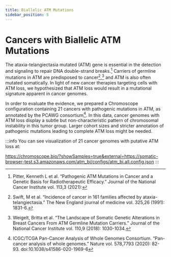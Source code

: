 ```yaml
---
title: Biallelic ATM Mutations
sidebar_position: 5
---
```


# Cancers with Biallelic ATM Mutations

The ataxia-telangiectasia mutated (ATM) gene is essential in the detection and signaling to repair DNA double-strand breaks.[^1] Carriers of germline mutations in ATM are predisposed to cancer[^2],[^3] and ATM is also often mutated somatically. In light of new cancer therapies targeting cells with ATM loss, we hypothesized that ATM loss would result in a mutational signature apparent in cancer genomes.

In order to evaluate the evidence, we prepared a Chromoscope configuration containing 21 cancers with pathogenic mutations in ATM, as annotated by the PCAWG consortium[^4]. In this data, cancer genomes with ATM loss display a subtle but non-characteristic pattern of chromosomal instability in this tumor group. Larger cohort sizes and stricter annotation of pathogenic mutations leading to complete ATM loss might be needed.

:::info
You can see visualization of 21 cancer genomes with putative ATM loss at:

https://chromoscope.bio/?showSamples=true&external=https://somatic-browser-test.s3.amazonaws.com/atm_bi/configs/atm_bi.all.config.json
:::

[^1]: Pitter, Kenneth L et al. “Pathogenic ATM Mutations in Cancer and a Genetic Basis for Radiotherapeutic Efficacy.” Journal of the National Cancer Institute vol. 113,3 (2021):

[^2]: Swift, M et al. “Incidence of cancer in 161 families affected by ataxia-telangiectasia.” The New England journal of medicine vol. 325,26 (1991): 1831-6. 

[^3]: Weigelt, Britta et al. “The Landscape of Somatic Genetic Alterations in Breast Cancers From ATM Germline Mutation Carriers.” Journal of the National Cancer Institute vol. 110,9 (2018): 1030-1034.

[^4]: ICGC/TCGA Pan-Cancer Analysis of Whole Genomes Consortium. “Pan-cancer analysis of whole genomes.” Nature vol. 578,7793 (2020): 82-93. doi:10.1038/s41586-020-1969-6
